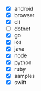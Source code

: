 - [x] android
- [x] browser 
- [x] cli
- [ ] dotnet
- [x] go
- [x] ios
- [x] java
- [x] node 
- [x] python
- [x] ruby
- [x] samples
- [x] swift
